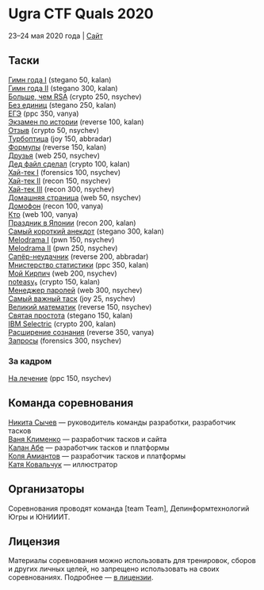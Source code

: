 # Ugra CTF Quals 2020

23–24 мая 2020 года | [Сайт](https://2020.ugractf.ru)

## Таски

[Гимн года I](tasks/anthem1/) (stegano 50, kalan)  
[Гимн года II](tasks/anthem2/) (stegano 300, kalan)  
[Больше, чем RSA](tasks/bestrsa/) (crypto 250, nsychev)  
[Без единиц](tasks/devzero/) (stegano 250, kalan)  
[ЕГЭ](tasks/ege/) (ppc 350, vanya)  
[Экзамен по истории](tasks/exam/) (reverse 100, kalan)  
[Отзыв](tasks/feedback/) (crypto 50, nsychev)  
[Турбоптица](tasks/flappy/) (joy 150, abbradar)  
[Формулы](tasks/formulae/) (reverse 150, kalan)  
[Друзья](tasks/friends/) (web 250, nsychev)  
[Дед файл сделал](tasks/gaffer/) (crypto 100, kalan)  
[Хай-тек I](tasks/hitech1/) (forensics 100, nsychev)  
[Хай-тек II](tasks/hitech2/) (recon 150, nsychev)  
[Хай-тек III](tasks/hitech3/) (recon 300, nsychev)  
[Домашняя страница](tasks/homepage/) (web 50, nsychev)  
[Домофон](tasks/intercom/) (recon 100, vanya)  
[Кто](tasks/iswho/) (web 100, vanya)  
[Праздник в Японии](tasks/japclock/) (recon 200, kalan)  
[Самый короткий анекдот](tasks/jk/) (stegano 300, kalan)  
[Melodrama I](tasks/melodrama1/) (pwn 150, nsychev)  
[Melodrama II](tasks/melodrama2/) (pwn 250, nsychev)  
[Сапёр-неудачник](tasks/mines/) (reverse 200, abbradar)  
[Мнистерство статистики](tasks/mnist/) (ppc 350, kalan)  
[Мой Кирпич](tasks/mybrick/) (web 200, nsychev)  
[noteasy₅](tasks/noteasy5/) (crypto 150, kalan)  
[Менеджер паролей](tasks/passman/) (web 300, nsychev)  
[Самый важный таск](tasks/promotion/) (joy 25, nsychev)  
[Великий математик](tasks/pycfail/) (reverse 150, nsychev)  
[Святая простота](tasks/sancta/) (stegano 150, kalan)  
[IBM Selectric](tasks/selectric/) (crypto 200, kalan)  
[Расширение сознания](tasks/shrink/) (reverse 350, vanya)  
[Запросы](tasks/subdomain/) (forensics 300, nsychev)

### За кадром

[На лечение](tasks/therapy/) (ppc 150, nsychev)

## Команда соревнования

[Никита Сычев](https://github.com/nsychev) — руководитель команды разработки, разработчик тасков  
[Ваня Клименко](https://github.com/vanyaklimenko) — разработчик тасков и сайта  
[Калан Абе](https://github.com/kalan) — разработчик тасков и платформы  
[Коля Амиантов](https://github.com/abbradar) — разработчик тасков и платформы  
[Катя Ковальчук](https://www.behance.net/nclbrt) — иллюстратор

## Организаторы

Соревнования проводят команда [team Team], Депинформтехнологий Югры и ЮНИИИТ.

## Лицензия

Материалы соревнования можно использовать для тренировок, сборов и других личных целей, но запрещено использовать на своих соревнованиях. Подробнее — [в лицензии](LICENSE).
